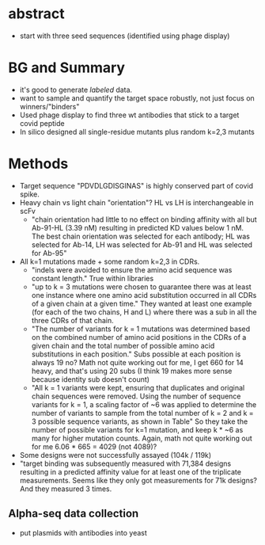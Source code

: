 # abstract
  - start with three seed sequences (identified using phage display)

# BG and Summary

- it's good to generate *labeled* data.
- want to sample and quantify the target space robustly, not just focus on winners/"binders"
- Used phage display to find three wt antibodies that stick to a target covid peptide
- In silico designed all single-residue mutants plus random k=2,3 mutants

# Methods

 - Target sequence "PDVDLGDISGINAS" is highly conserved part of covid spike.
 - Heavy chain vs light chain "orientation"? HL vs LH is interchangeable in scFv
   - "chain orientation had little to no effect on binding affinity with all but Ab-91-HL (3.39 nM) resulting in predicted KD values below 1 nM. The best chain orientation was selected for each antibody; HL was selected for Ab-14, LH was selected for Ab-91 and HL was selected for Ab-95"
- All k=1 mutations made + some random k=2,3 in CDRs.
  - "indels were avoided to ensure the amino acid sequence was constant length." True within libraries
  -  "up to k = 3 mutations were chosen to guarantee there was at least one instance where one amino acid substitution occurred in all CDRs of a given chain at a given time." They wanted at least one example (for each of the two chains, H and L) where there was a sub in all the three CDRs of that chain.
  -  "The number of variants for k = 1 mutations was determined based on the combined number of amino acid positions in the CDRs of a given chain and the total number of possible amino acid substitutions in each position." Subs possible at each position is always 19 no? Math not quite working out for me, I get 660 for 14 heavy, and that's using 20 subs (I think 19 makes more sense because identity sub doesn't count)
  -  "All k = 1 variants were kept, ensuring that duplicates and original chain sequences were removed. Using the number of sequence variants for k = 1, a scaling factor of ~6 was applied to determine the number of variants to sample from the total number of k = 2 and k = 3 possible sequence variants, as shown in Table" So they take the number of possible variants for k=1 mutation, and keep k * ~6 as many for higher mutation counts. Again, math not quite working out for me 6.06 * 665 = 4029 (not 4089)?
- Some designs were not successfully assayed (104k / 119k)
- "target binding was subsequently measured with 71,384 designs resulting in a predicted affinity value for at least one of the triplicate measurements. Seems like they only got measurements for 71k designs? And they measured 3 times.

## Alpha-seq data collection
- put plasmids with antibodies into yeast